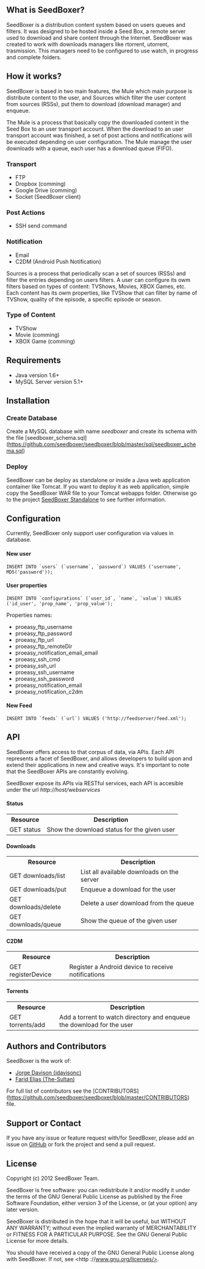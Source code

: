 ## What is SeedBoxer?
SeedBoxer is a distribution content system based on users queues and filters. It was designed to be hosted inside a Seed Box, a remote server used to download and share content through the Internet. 
SeedBoxer was created to work with downloads managers like rtorrent, utorrent, trasmission. This managers need to be configured to use watch, in progress and complete folders.

## How it works?

SeedBoxer is based in two main features, the Mule which main purpose is distribute content to the user, and Sources which filter the user content from sources (RSSs), put them to download (download manager) and enqueue.

The Mule is a process that basically copy the downloaded content in the Seed Box to an user transport account. When the download to an user transport account was finished, a set of post actions and notifications will be executed depending on user configuration. The Mule manage the user downloads with a queue, each user has a download queue (FIFO).

### Transport
*   FTP
*   Dropbox (comming)
*   Google Drive (comming)
*   Socket (SeedBoxer client)

### Post Actions
*   SSH send command

### Notification
*   Email
*   C2DM (Android Push Notification)

Sources is a process that periodically scan a set of sources (RSSs) and filter the entries depending on users filters. A user can configure its owm filters based on types of content: TVShows, Movies, XBOX Games, etc. Each content has its owm properties, like TVShow that can filter by name of TVShow, quality of the episode, a specific episode or season.

### Type of Content
*   TVShow
*   Movie (comming)
*   XBOX Game (comming)

## Requirements

*   Java version 1.6+
*   MySQL Server version 5.1+

## Installation

### Create Database

Create a MySQL database with name *seedboxer* and create its schema with the file [seedboxer_schema.sql] (https://github.com/seedboxer/seedboxer/blob/master/sql/seedboxer_schema.sql)

### Deploy

SeedBoxer can be deploy as standalone or inside a Java web application container like Tomcat. If you want to deploy it as web application, simple copy the SeedBoxer WAR file to your Tomcat webapps folder. Otherwise go to the project [SeedBoxer Standalone](https://github.com/seedboxer/seedboxer-standalone) to see further information.

## Configuration
Currently, SeedBoxer only support user configuration via values in database.

#### New user
```mysql
INSERT INTO `users` (`username`, `password`) VALUES ('username', MD5('password'));
```

#### User properties
```mysql
INSERT INTO `configurations` (`user_id`, `name`, `value`) VALUES ('id_user', 'prop_name', 'prop_value');
```

Properties names:
*   proeasy_ftp_username
*   proeasy_ftp_password
*   proeasy_ftp_url
*   proeasy_ftp_remoteDir
*   proeasy_notification_email_email
*   proeasy_ssh_cmd
*   proeasy_ssh_url
*   proeasy_ssh_username
*   proeasy_ssh_password
*   proeasy_notification_email
*   proeasy_notification_c2dm

#### New Feed
```mysql
INSERT INTO `feeds` (`url`) VALUES ('http://feedserver/feed.xml');
```

## API

SeedBoxer offers access to that corpus of data, via APIs. Each API represents a facet of SeedBoxer, and allows developers to build upon and extend their applications in new and creative ways. It's important to note that the SeedBoxer APIs are constantly evolving.

SeedBoxer expose its APIs via RESTful services, each API is accesible under the url *http://host/webservices*

#### Status
<table>
  <tr>
    <th>Resource</th><th>Description</th>
  </tr>
  <tr>
    <td>GET status</td><td>Show the download status for the given user</td>
  </tr>
</table>

#### Downloads
<table>
  <tr>
    <th>Resource</th><th>Description</th>
  </tr>
  <tr>
    <td>GET downloads/list</td><td>List all available downloads on the server</td>
  </tr>
  <tr>
    <td>GET downloads/put</td><td>Enqueue a download for the user</td>
  </tr>
  <tr>
    <td>GET downloads/delete</td><td>Delete a user download from the queue</td>
  </tr>
  <tr>
    <td>GET downloads/queue</td><td>Show the queue of the given user</td>
  </tr>
</table>

#### C2DM
<table>
  <tr>
    <th>Resource</th><th>Description</th>
  </tr>
  <tr>
    <td>GET registerDevice</td><td>Register a Android device to receive notifications</td>
  </tr>
</table>

#### Torrents
<table>
  <tr>
    <th>Resource</th><th>Description</th>
  </tr>
  <tr>
    <td>GET torrents/add</td><td>Add a torrent to watch directory and enqueue the download for the user</td>
  </tr>
</table>


## Authors and Contributors
SeedBoxer is the work of:
*   [Jorge Davison (jdavisonc)](http://github.com/jdavisonc)
*   [Farid Elias (The-Sultan)](http://github.com/the-sultan)

For full list of contributors see the [CONTRIBUTORS]  (https://github.com/seedboxer/seedboxer/blob/master/CONTRIBUTORS) file.

## Support or Contact

If you have any issue or feature request with/for SeedBoxer, please add an issue on [GitHub](https://github.com/seedboxer/seedboxer/issues) or fork the project and send a pull request.


## License

Copyright (c) 2012 SeedBoxer Team.

SeedBoxer is free software: you can redistribute it and/or modify it under the terms of the GNU General Public License as published by the Free Software Foundation, either version 3 of the License, or (at your option) any later version.

SeedBoxer is distributed in the hope that it will be useful, but WITHOUT ANY WARRANTY; without even the implied warranty of MERCHANTABILITY or FITNESS FOR A PARTICULAR PURPOSE.  See the GNU General Public License for more details.

You should have received a copy of the GNU General Public License along with SeedBoxer.  If not, see <http ://www.gnu.org/licenses/>.
